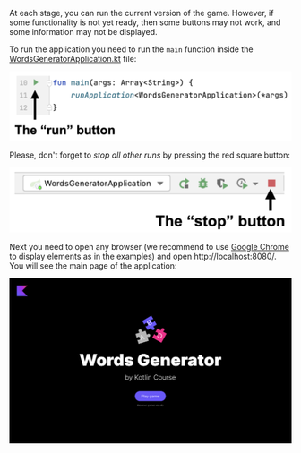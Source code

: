 At each stage, you can run the current version of the game.
However, if some functionality is not yet ready,
then some buttons may not work, and some information may not be displayed.

To run the application you need to run the `main` function inside
the [WordsGeneratorApplication.kt](./src/main/kotlin/jetbrains/kotlin/course/words/generator/WordsGeneratorApplication.kt) file:

![How to run the game](../../utils/src/main/resources/images/run/words_generator_run.png)

Please, don't forget to _stop all other runs_ by pressing the red square button:

![How to stop the game](../../utils/src/main/resources/images/stop/words_generator_stop.png)

Next you need to open any browser (we recommend to use [Google Chrome](https://www.google.com/chrome/) to display elements as in the examples)
and open http://localhost:8080/. You will see the main page of the application:

![The main page of the game](../../utils/src/main/resources/images/main/words_generator.png)

